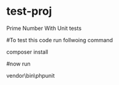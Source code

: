 # test-proj
Prime Number With Unit tests

#To test this code run follwoing command

composer install

#now run

vendor\bin\phpunit
